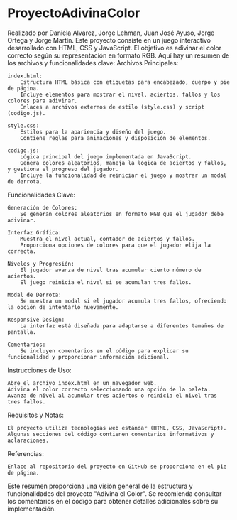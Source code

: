 # ProyectoAdivinaColor
Realizado por Daniela Alvarez, Jorge Lehman, Juan José Ayuso, Jorge Ortega y Jorge Martín.
Este proyecto consiste en un juego interactivo desarrollado con HTML, CSS y JavaScript. El objetivo es adivinar el color correcto según su representación en formato RGB. Aquí hay un resumen de los archivos y funcionalidades clave:
Archivos Principales:

    index.html:
        Estructura HTML básica con etiquetas para encabezado, cuerpo y pie de página.
        Incluye elementos para mostrar el nivel, aciertos, fallos y los colores para adivinar.
        Enlaces a archivos externos de estilo (style.css) y script (codigo.js).

    style.css:
        Estilos para la apariencia y diseño del juego.
        Contiene reglas para animaciones y disposición de elementos.

    codigo.js:
        Lógica principal del juego implementada en JavaScript.
        Genera colores aleatorios, maneja la lógica de aciertos y fallos, y gestiona el progreso del jugador.
        Incluye la funcionalidad de reiniciar el juego y mostrar un modal de derrota.

Funcionalidades Clave:

    Generación de Colores:
        Se generan colores aleatorios en formato RGB que el jugador debe adivinar.

    Interfaz Gráfica:
        Muestra el nivel actual, contador de aciertos y fallos.
        Proporciona opciones de colores para que el jugador elija la correcta.

    Niveles y Progresión:
        El jugador avanza de nivel tras acumular cierto número de aciertos.
        El juego reinicia el nivel si se acumulan tres fallos.

    Modal de Derrota:
        Se muestra un modal si el jugador acumula tres fallos, ofreciendo la opción de intentarlo nuevamente.

    Responsive Design:
        La interfaz está diseñada para adaptarse a diferentes tamaños de pantalla.

    Comentarios:
        Se incluyen comentarios en el código para explicar su funcionalidad y proporcionar información adicional.

Instrucciones de Uso:

    Abre el archivo index.html en un navegador web.
    Adivina el color correcto seleccionando una opción de la paleta.
    Avanza de nivel al acumular tres aciertos o reinicia el nivel tras tres fallos.

Requisitos y Notas:

    El proyecto utiliza tecnologías web estándar (HTML, CSS, JavaScript).
    Algunas secciones del código contienen comentarios informativos y aclaraciones.

Referencias:

    Enlace al repositorio del proyecto en GitHub se proporciona en el pie de página.

Este resumen proporciona una visión general de la estructura y funcionalidades del proyecto "Adivina el Color". Se recomienda consultar los comentarios en el código para obtener detalles adicionales sobre su implementación.
